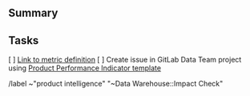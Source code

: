 <!--
Performance Indicator Metric issues are used for adding, updating, or removing performance indicator type in Service Ping metrics.

Please title your issue with the following format: "{action}(Add|Update|Remove) Metric name as performance indicator"

Example of title: "Add static_site_editor_views as gmau"

-->

## Summary

<!--
Summary of the changes
-->

## Tasks

[ ] [Link to metric definition]()
[ ] Create issue in GitLab Data Team project using [Product Performance Indicator template](https://gitlab.com/gitlab-data/analytics/-/issues/new?issuable_template=Product%20Performance%20Indicator%20Template)

/label ~"product intelligence" "~Data Warehouse::Impact Check"
